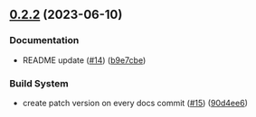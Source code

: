 ## [0.2.2](https://github.com/pmstss/epub-cfi-generator/compare/v0.2.1...v0.2.2) (2023-06-10)


### Documentation

* README update ([#14](https://github.com/pmstss/epub-cfi-generator/issues/14)) ([b9e7cbe](https://github.com/pmstss/epub-cfi-generator/commit/b9e7cbe41c1f2592c98cca1b9972d9322ad5d13c))


### Build System

* create patch version on every docs commit ([#15](https://github.com/pmstss/epub-cfi-generator/issues/15)) ([90d4ee6](https://github.com/pmstss/epub-cfi-generator/commit/90d4ee649d14d3ba9486222814cddd0af34a4583))
